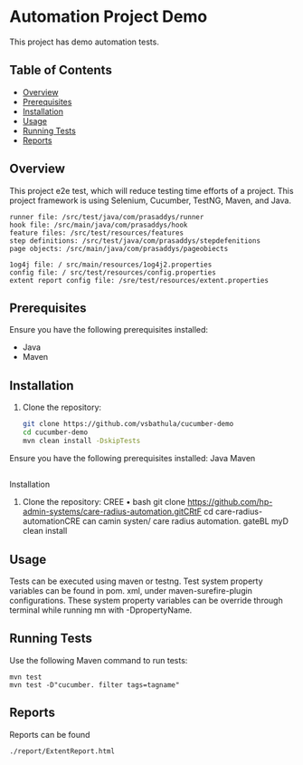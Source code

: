 # Automation Project Demo

This project has demo automation tests.

## Table of Contents
- [Overview](#overview)
- [Prerequisites](#prerequisites)
- [Installation](#installation)
- [Usage](#usage)
- [Running Tests](#running-tests)
- [Reports](#reports)

## Overview

This project e2e test, which will reduce testing time efforts of a project. 
This project framework is using Selenium, Cucumber, TestNG, Maven, and Java.
```
runner file: /src/test/java/com/prasaddys/runner
hook file: /src/main/java/com/prasaddys/hook
feature files: /src/test/resources/features
step definitions: /src/test/java/com/prasaddys/stepdefenitions
page objects: /src/main/java/com/prasaddys/pageobiects

1og4j file: / src/main/resources/1og4j2.properties
config file: / src/test/resources/config.properties
extent report config file: /sre/test/resources/extent.properties
```

## Prerequisites
Ensure you have the following prerequisites installed:
- Java
- Maven

## Installation

1. Clone the repository:
   ```bash 
   git clone https://github.com/vsbathula/cucumber-demo
   cd cucumber-demo
   mvn clean install -DskipTests

Ensure
you have
the following
prerequisites installed:
Java
Maven

##
Installation

1. Clone the repository: CREE
   • bash
   git clone https://github.com/hp-admin-systems/care-radius-automation.gitCRtF
   cd care-radius-automationCRE
   can camin systen/ care radius automation. gateBL
   myD clean install

## Usage
Tests can be executed using maven or testng. Test system property variables can be found in pom. xml, under maven-surefire-plugin configurations. These system property variables can be override through terminal while running mn with -DpropertyName.

## Running Tests
Use the following Maven command to run tests: 
```
mvn test
mvn test -D"cucumber. filter tags=tagname"
```

## Reports
Reports can be found
```
./report/ExtentReport.html
```
